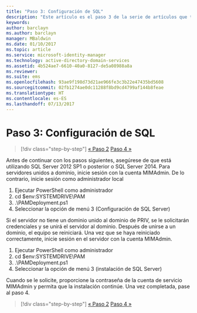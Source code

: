 ```yaml
---
title: "Paso 3: Configuración de SQL"
description: "Este artículo es el paso 3 de la serie de artículos que trata sobre cómo configurar Privileged Identity Manager mediante scripts y describe los pasos de configuración de SQL Server."
keywords: 
author: barclayn
ms.author: barclayn
manager: MBaldwin
ms.date: 01/10/2017
ms.topic: article
ms.service: microsoft-identity-manager
ms.technology: active-directory-domain-services
ms.assetid: 4b524ae7-6610-40a0-8127-de5a08988a8a
ms.reviewer: 
ms.suite: ems
ms.openlocfilehash: 93ae9f198d73d21ae966fe3c3b22e47435bd5608
ms.sourcegitcommit: 02fb1274ae0dc11288f8bd9cd4799af144b8feae
ms.translationtype: HT
ms.contentlocale: es-ES
ms.lasthandoff: 07/13/2017
---
```

# Paso 3: Configuración de SQL
<a id="step-3-configuring-sql" class="xliff"></a>

>[!div class="step-by-step"]
[« Paso 2](sp1-step2-configuring-corp-domain.md)
[Paso 4 »](sp1-step4-configuring-sharepoint.md)

Antes de continuar con los pasos siguientes, asegúrese de que está utilizando SQL Server 2012 SP1 o posterior o SQL Server 2014. Para servidores unidos a dominio, inicie sesión con la cuenta MIMAdmin. De lo contrario, inicie sesión como administrador local
1. Ejecutar PowerShell como administrador
2. cd $env:SYSTEMDRIVE\PAM
3. .\PAMDeployment.ps1
4. Seleccionar la opción de menú 3 (Configuración de SQL Server)

  Si el servidor no tiene un dominio unido al dominio de PRIV, se le solicitarán credenciales y se unirá el servidor al dominio.
  Después de unirse a un dominio, el equipo se reiniciará. Una vez que se haya reiniciado correctamente, inicie sesión en el servidor con la cuenta MIMAdmin.

1. Ejecutar PowerShell como administrador
2. cd $env:SYSTEMDRIVE\PAM
3. .\PAMDeployment.ps1
4. Seleccionar la opción de menú 3 (instalación de SQL Server)

Cuando se le solicite, proporcione la contraseña de la cuenta de servicio MIMAdmin y permita que la instalación continúe. Una vez completada, pase al paso 4.

>[!div class="step-by-step"]
[« Paso 2](sp1-step2-configuring-corp-domain.md)
[Paso 4 »](sp1-step4-configuring-sharepoint.md)
